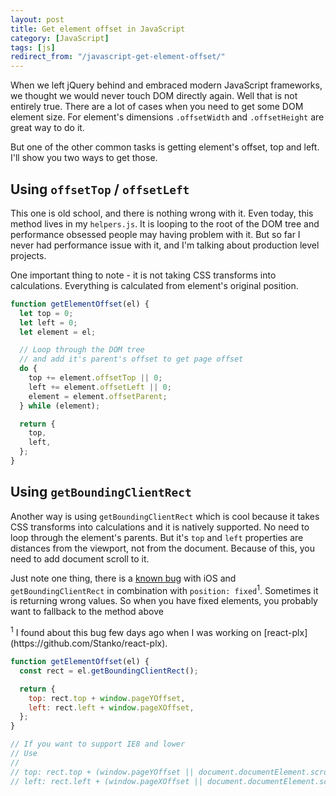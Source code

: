 ```yaml
---
layout: post
title: Get element offset in JavaScript
category: [JavaScript]
tags: [js]
redirect_from: "/javascript-get-element-offset/"
---
```


When we left jQuery behind and embraced modern JavaScript frameworks,
we thought we would never touch DOM directly again.
Well that is not entirely true.
There are a lot of cases when you need to get some DOM element size.
For element's dimensions `.offsetWidth` and `.offsetHeight` are great way to do it.

But one of the other common tasks is getting element's offset, top and left.
I'll show you two ways to get those.

<!--more-->

## Using `offsetTop` / `offsetLeft`

This one is old school, and there is nothing wrong with it.
Even today, this method lives in my `helpers.js`.
It is looping to the root of the DOM tree and performance obsessed people may having problem with it.
But so far I never had performance issue with it, and I'm talking about production level projects.

One important thing to note - it is not taking CSS transforms into calculations.
Everything is calculated from element's original position.

```javascript
function getElementOffset(el) {
  let top = 0;
  let left = 0;
  let element = el;

  // Loop through the DOM tree
  // and add it's parent's offset to get page offset
  do {
    top += element.offsetTop || 0;
    left += element.offsetLeft || 0;
    element = element.offsetParent;
  } while (element);

  return {
    top,
    left,
  };
}
```

## Using `getBoundingClientRect`

Another way is using `getBoundingClientRect` which is cool because it
takes CSS transforms into calculations and it is natively supported.
No need to loop through the element's parents.
But it's `top` and `left` properties are distances from the viewport, not from the document.
Because of this, you need to add document scroll to it.

Just note one thing, there is a [known bug](https://openradar.appspot.com/radar?id=6668472289329152)
with iOS and `getBoundingClientRect` in combination with `position: fixed`<sup>1</sup>.
Sometimes it is returning wrong values.
So when you have fixed elements, you probably want to fallback to the method above

<span class="Small">
  <sup>1</sup> I found about this bug few days ago when I was working on [react-plx](https://github.com/Stanko/react-plx).
</span>


```javascript
function getElementOffset(el) {
  const rect = el.getBoundingClientRect();

  return {
    top: rect.top + window.pageYOffset,
    left: rect.left + window.pageXOffset,
  };
}

// If you want to support IE8 and lower
// Use
//
// top: rect.top + (window.pageYOffset || document.documentElement.scrollTop),
// left: rect.left + (window.pageXOffset || document.documentElement.scrollLeft),
```
